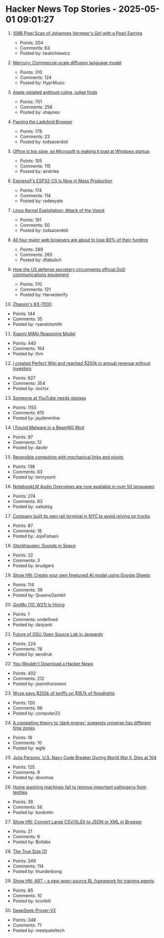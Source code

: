 # Hacker News Top Stories - 2025-05-01 09:01:27

1. [108B Pixel Scan of Johannes Vermeer's Girl with a Pearl Earring](https://www.hirox-europe.com/gigapixel/girl-with-a-pearl-earring/)
   - Points: 204
   - Comments: 63
   - Posted by: twalichiewicz

2. [Mercury: Commercial-scale diffusion language model](https://www.inceptionlabs.ai/introducing-mercury)
   - Points: 310
   - Comments: 124
   - Posted by: HyprMusic

3. [Apple violated antitrust ruling, judge finds](https://www.wsj.com/tech/apple-violated-antitrust-ruling-federal-judge-finds-66b85957)
   - Points: 701
   - Comments: 258
   - Posted by: shayneo

4. [Pwning the Ladybird Browser](https://jessie.cafe/posts/pwning-ladybirds-libjs/)
   - Points: 179
   - Comments: 23
   - Posted by: todsacerdoti

5. [Office is too slow, so Microsoft is making it load at Windows startup](https://www.pcworld.com/article/2651749/office-is-too-slow-so-microsoft-is-making-it-load-at-windows-startup.html)
   - Points: 105
   - Comments: 115
   - Posted by: airstrike

6. [Espressif's ESP32-C5 Is Now in Mass Production](https://www.espressif.com/en/news/ESP32-C5_Mass_Production)
   - Points: 174
   - Comments: 114
   - Posted by: radeeyate

7. [Linux Kernel Exploitation: Attack of the Vsock](https://hoefler.dev/articles/vsock.html)
   - Points: 191
   - Comments: 50
   - Posted by: todsacerdoti

8. [All four major web browsers are about to lose 80% of their funding](https://danfabulich.medium.com/all-four-major-web-browsers-are-about-to-lose-80-of-their-funding-0e42ceb358f1)
   - Points: 289
   - Comments: 265
   - Posted by: dfabulich

9. [How the US defense secretary circumvents official DoD communications equipment](https://www.electrospaces.net/2025/04/how-us-defense-secretary-hegseth.html)
   - Points: 170
   - Comments: 121
   - Posted by: Harvesterify

10. [Zhaoxin's KX-7000](https://chipsandcheese.com/p/zhaoxins-kx-7000)
   - Points: 144
   - Comments: 35
   - Posted by: ryandotsmith

11. [Xiaomi MiMo Reasoning Model](https://github.com/XiaomiMiMo/MiMo)
   - Points: 440
   - Comments: 164
   - Posted by: thm

12. [I created Perfect Wiki and reached $250k in annual revenue without investors](https://habr.com/en/articles/905812/)
   - Points: 627
   - Comments: 354
   - Posted by: sochix

13. [Someone at YouTube needs glasses](https://jayd.ml/2025/04/30/someone-at-youtube-needs-glasses.html)
   - Points: 1155
   - Comments: 615
   - Posted by: jaydenmilne

14. [I Found Malware in a BeamNG Mod](https://lemonyte.com/blog/beamng-malware)
   - Points: 97
   - Comments: 12
   - Posted by: davikr

15. [Reversible computing with mechanical links and pivots](https://tennysontbardwell.com/blog/2025/04/30/mechanical-computing/index.html)
   - Points: 138
   - Comments: 63
   - Posted by: tennysont

16. [NotebookLM Audio Overviews are now available in over 50 languages](https://blog.google/technology/google-labs/notebooklm-audio-overviews-50-languages/)
   - Points: 274
   - Comments: 83
   - Posted by: saikatsg

17. [Company built its own rail terminal in NYC to avoid relying on trucks](https://www.fastcompany.com/91324241/this-company-built-an-entire-rail-terminal-in-queens-to-avoid-relying-on-trucks)
   - Points: 87
   - Comments: 18
   - Posted by: JojoFatsani

18. [Stockhausen: Sounds in Space](https://stockhausenspace.blogspot.com/)
   - Points: 22
   - Comments: 3
   - Posted by: brudgers

19. [Show HN: Create your own finetuned AI model using Google Sheets](https://promptrepo.com/finetune/)
   - Points: 114
   - Comments: 39
   - Posted by: QueensGambit

20. [GroMo (YC W21) Is Hiring](https://www.ycombinator.com/companies/gromo/jobs/aP4JS9K-product-tech-business-ai-enthusiasts)
   - Points: 1
   - Comments: undefined
   - Posted by: darpank

21. [Future of OSU Open Source Lab in Jeopardy](https://osuosl.org/blog/osl-future/)
   - Points: 224
   - Comments: 76
   - Posted by: aendruk

22. [You Wouldn't Download a Hacker News](https://www.jasonthorsness.com/25)
   - Points: 402
   - Comments: 212
   - Posted by: jasonthorsness

23. [Wyze pays $255k of tariffs on $167k of floodlights](https://twitter.com/WyzeCam/status/1917662183036706849)
   - Points: 120
   - Comments: 66
   - Posted by: computer23

24. [A competing theory to 'dark energy' suggests universe has different time zones](https://www.cbc.ca/radio/quirks/dark-energy-time-zones-1.7465116)
   - Points: 18
   - Comments: 10
   - Posted by: wglb

25. [Julia Parsons, U.S. Navy Code Breaker During World War II, Dies at 104](https://www.nytimes.com/2025/04/30/world/julia-parsons-dead.html)
   - Points: 125
   - Comments: 9
   - Posted by: donohoe

26. [Home washing machines fail to remove important pathogens from textiles](https://medicalxpress.com/news/2025-04-home-machines-important-pathogens-textiles.html)
   - Points: 36
   - Comments: 56
   - Posted by: bookmtn

27. [Show HN: Convert Large CSV/XLSX to JSON or XML in Browser](https://csvforge.com)
   - Points: 21
   - Comments: 6
   - Posted by: Botlabs

28. [The True Size Of](https://thetruesize.com/)
   - Points: 249
   - Comments: 114
   - Posted by: thunderbong

29. [Show HN: ART – a new open-source RL framework for training agents](https://github.com/OpenPipe/ART)
   - Points: 85
   - Comments: 10
   - Posted by: kcorbitt

30. [DeepSeek-Prover-V2](https://github.com/deepseek-ai/DeepSeek-Prover-V2)
   - Points: 348
   - Comments: 71
   - Posted by: meetpateltech

